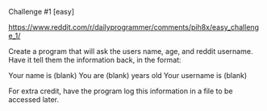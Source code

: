 Challenge #1 [easy]

https://www.reddit.com/r/dailyprogrammer/comments/pih8x/easy_challenge_1/

Create a program that will ask the users name, age, and reddit username. Have it tell them the information back, in the format:

Your name is (blank) 
You are (blank) years old 
Your username is (blank)

For extra credit, have the program log this information in a file to be accessed later.
